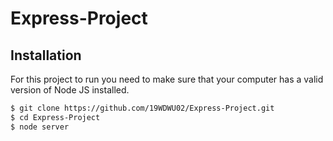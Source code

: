 # Express-Project

## Installation
For this project to run you need to make sure that your computer has a valid version of Node JS installed.

```sh
$ git clone https://github.com/19WDWU02/Express-Project.git
$ cd Express-Project
$ node server
```
